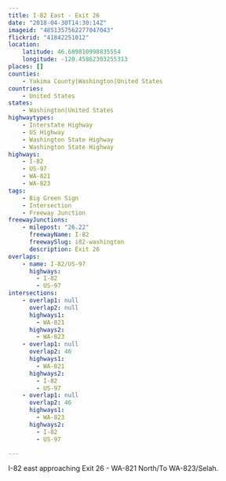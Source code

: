 ```yaml
---
title: I-82 East - Exit 26
date: "2018-04-30T14:30:14Z"
imageid: "4851357562277047043"
flickrid: "41842251012"
location:
    latitude: 46.689810998835554
    longitude: -120.45862303255313
places: []
counties:
    - Yakima County|Washington|United States
countries:
    - United States
states:
    - Washington|United States
highwaytypes:
    - Interstate Highway
    - US Highway
    - Washington State Highway
    - Washington State Highway
highways:
    - I-82
    - US-97
    - WA-821
    - WA-823
tags:
    - Big Green Sign
    - Intersection
    - Freeway Junction
freewayJunctions:
    - milepost: "26.22"
      freewayName: I-82
      freewaySlug: i82-washington
      description: Exit 26
overlaps:
    - name: I-82/US-97
      highways:
        - I-82
        - US-97
intersections:
    - overlap1: null
      overlap2: null
      highways1:
        - WA-821
      highways2:
        - WA-823
    - overlap1: null
      overlap2: 46
      highways1:
        - WA-821
      highways2:
        - I-82
        - US-97
    - overlap1: null
      overlap2: 46
      highways1:
        - WA-823
      highways2:
        - I-82
        - US-97

---
```

I-82 east approaching Exit 26 - WA-821 North/To WA-823/Selah.